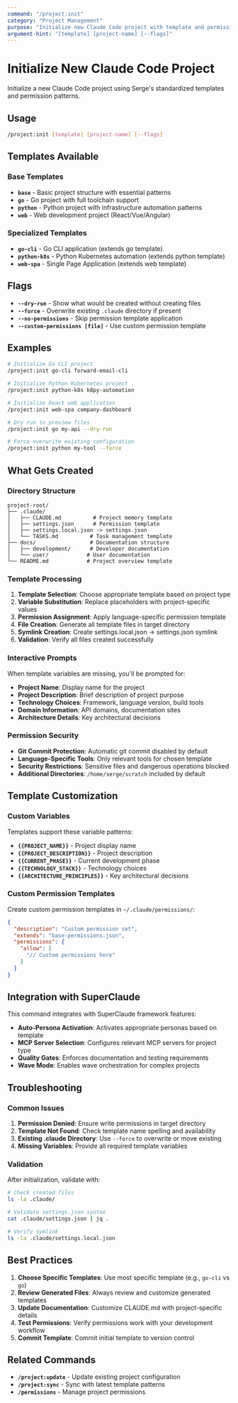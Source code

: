 ```yaml
---
command: "/project:init"
category: "Project Management"
purpose: "Initialize new Claude Code project with template and permissions"
argument-hint: "[template] [project-name] [--flags]"
---
```


# Initialize New Claude Code Project

Initialize a new Claude Code project using Serge's standardized templates and permission patterns.

## Usage

```bash
/project:init [template] [project-name] [--flags]
```

## Templates Available

### Base Templates
- **`base`** - Basic project structure with essential patterns
- **`go`** - Go project with full toolchain support  
- **`python`** - Python project with infrastructure automation patterns
- **`web`** - Web development project (React/Vue/Angular)

### Specialized Templates
- **`go-cli`** - Go CLI application (extends go template)
- **`python-k8s`** - Python Kubernetes automation (extends python template)
- **`web-spa`** - Single Page Application (extends web template)

## Flags

- **`--dry-run`** - Show what would be created without creating files
- **`--force`** - Overwrite existing `.claude` directory if present
- **`--no-permissions`** - Skip permission template application
- **`--custom-permissions [file]`** - Use custom permission template

## Examples

```bash
# Initialize Go CLI project
/project:init go-cli forward-email-cli

# Initialize Python Kubernetes project  
/project:init python-k8s k8py-automation

# Initialize React web application
/project:init web-spa company-dashboard

# Dry run to preview files
/project:init go my-api --dry-run

# Force overwrite existing configuration
/project:init python my-tool --force
```

## What Gets Created

### Directory Structure
```
project-root/
├── .claude/
│   ├── CLAUDE.md          # Project memory template
│   ├── settings.json      # Permission template
│   ├── settings.local.json -> settings.json
│   └── TASKS.md          # Task management template
├── docs/                 # Documentation structure
│   ├── development/      # Developer documentation
│   └── user/            # User documentation  
└── README.md            # Project overview template
```

### Template Processing

1. **Template Selection**: Choose appropriate template based on project type
2. **Variable Substitution**: Replace placeholders with project-specific values
3. **Permission Assignment**: Apply language-specific permission template
4. **File Creation**: Generate all template files in target directory
5. **Symlink Creation**: Create settings.local.json -> settings.json symlink
6. **Validation**: Verify all files created successfully

### Interactive Prompts

When template variables are missing, you'll be prompted for:

- **Project Name**: Display name for the project
- **Project Description**: Brief description of project purpose
- **Technology Choices**: Framework, language version, build tools
- **Domain Information**: API domains, documentation sites
- **Architecture Details**: Key architectural decisions

### Permission Security

- **Git Commit Protection**: Automatic git commit disabled by default
- **Language-Specific Tools**: Only relevant tools for chosen template
- **Security Restrictions**: Sensitive files and dangerous operations blocked
- **Additional Directories**: `/home/serge/scratch` included by default

## Template Customization

### Custom Variables

Templates support these variable patterns:

- **`{{PROJECT_NAME}}`** - Project display name
- **`{{PROJECT_DESCRIPTION}}`** - Project description
- **`{{CURRENT_PHASE}}`** - Current development phase
- **`{{TECHNOLOGY_STACK}}`** - Technology choices
- **`{{ARCHITECTURE_PRINCIPLES}}`** - Key architectural decisions

### Custom Permission Templates

Create custom permission templates in `~/.claude/permissions/`:

```json
{
  "description": "Custom permission set",
  "extends": "base-permissions.json",
  "permissions": {
    "allow": [
      "// Custom permissions here"
    ]
  }
}
```

## Integration with SuperClaude

This command integrates with SuperClaude framework features:

- **Auto-Persona Activation**: Activates appropriate personas based on template
- **MCP Server Selection**: Configures relevant MCP servers for project type
- **Quality Gates**: Enforces documentation and testing requirements
- **Wave Mode**: Enables wave orchestration for complex projects

## Troubleshooting

### Common Issues

1. **Permission Denied**: Ensure write permissions in target directory
2. **Template Not Found**: Check template name spelling and availability
3. **Existing .claude Directory**: Use `--force` to overwrite or move existing
4. **Missing Variables**: Provide all required template variables

### Validation

After initialization, validate with:

```bash
# Check created files
ls -la .claude/

# Validate settings.json syntax
cat .claude/settings.json | jq .

# Verify symlink
ls -la .claude/settings.local.json
```

## Best Practices

1. **Choose Specific Templates**: Use most specific template (e.g., `go-cli` vs `go`)
2. **Review Generated Files**: Always review and customize generated templates
3. **Update Documentation**: Customize CLAUDE.md with project-specific details
4. **Test Permissions**: Verify permissions work with your development workflow
5. **Commit Template**: Commit initial template to version control

## Related Commands

- **`/project:update`** - Update existing project configuration
- **`/project:sync`** - Sync with latest template patterns
- **`/permissions`** - Manage project permissions